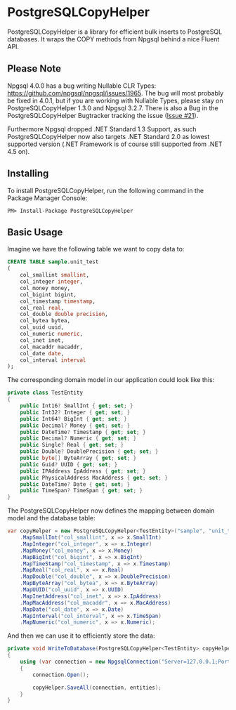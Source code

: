 # PostgreSQLCopyHelper #

PostgreSQLCopyHelper is a library for efficient bulk inserts to PostgreSQL databases. It wraps the COPY methods from Npgsql behind a nice Fluent API.

## Please Note ##

Npgsql 4.0.0 has a bug writing Nullable CLR Types: https://github.com/npgsql/npgsql/issues/1965. The bug will most probably be fixed in 4.0.1, but 
if you are working with Nullable Types, please stay on PostgreSQLCopyHelper 1.3.0 and Npgsql 3.2.7. There is also a Bug in the PostgreSQLCopyHelper 
Bugtracker tracking the issue ([Issue #21](https://github.com/bytefish/PostgreSQLCopyHelper/issues/21)).

Furthermore Npgsql dropped .NET Standard 1.3 Support, as such PostgreSQLCopyHelper now also targets .NET Standard 2.0 as lowest supported version 
(.NET Framework is of course still supported from .NET 4.5 on).

## Installing ##

To install PostgreSQLCopyHelper, run the following command in the Package Manager Console:

```
PM> Install-Package PostgreSQLCopyHelper
```

## Basic Usage ##

Imagine we have the following table we want to copy data to:

```sql
CREATE TABLE sample.unit_test
(
	col_smallint smallint,
	col_integer integer,
	col_money money,
	col_bigint bigint,
	col_timestamp timestamp,
	col_real real,
	col_double double precision,
	col_bytea bytea,
	col_uuid uuid,
	col_numeric numeric,
	col_inet inet,
	col_macaddr macaddr,
	col_date date,
	col_interval interval
);
```

The corresponding domain model in our application could look like this:

```csharp
private class TestEntity
{
	public Int16? SmallInt { get; set; }
	public Int32? Integer { get; set; }
	public Int64? BigInt { get; set; }
	public Decimal? Money { get; set; }
	public DateTime? Timestamp { get; set; }
	public Decimal? Numeric { get; set; }
	public Single? Real { get; set; }
	public Double? DoublePrecision { get; set; }
	public byte[] ByteArray { get; set; }
	public Guid? UUID { get; set; }
	public IPAddress IpAddress { get; set; }
	public PhysicalAddress MacAddress { get; set; }
	public DateTime? Date { get; set; }
	public TimeSpan? TimeSpan { get; set; }
}
```

The PostgreSQLCopyHelper now defines the mapping between domain model and the database table:

```csharp
var copyHelper = new PostgreSQLCopyHelper<TestEntity>("sample", "unit_test")
	.MapSmallInt("col_smallint", x => x.SmallInt)
	.MapInteger("col_integer", x => x.Integer)
	.MapMoney("col_money", x => x.Money)
	.MapBigInt("col_bigint", x => x.BigInt)
	.MapTimeStamp("col_timestamp", x => x.Timestamp)
	.MapReal("col_real", x => x.Real)
	.MapDouble("col_double", x => x.DoublePrecision)
	.MapByteArray("col_bytea", x => x.ByteArray)
	.MapUUID("col_uuid", x => x.UUID)
	.MapInetAddress("col_inet", x => x.IpAddress)
	.MapMacAddress("col_macaddr", x => x.MacAddress)
	.MapDate("col_date", x => x.Date)
	.MapInterval("col_interval", x => x.TimeSpan)
	.MapNumeric("col_numeric", x => x.Numeric);
```

And then we can use it to efficiently store the data:

```csharp
private void WriteToDatabase(PostgreSQLCopyHelper<TestEntity> copyHelper, IEnumerable<TestEntity> entities)
{
    using (var connection = new NpgsqlConnection("Server=127.0.0.1;Port=5432;Database=sampledb;User Id=philipp;Password=test_pwd;"))
    {
        connection.Open();

        copyHelper.SaveAll(connection, entities);
    }
}
```

